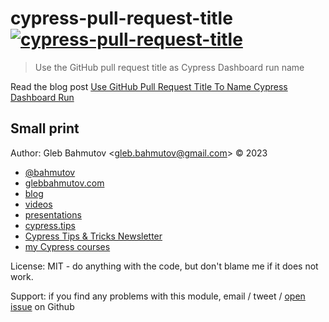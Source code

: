 # cypress-pull-request-title [![cypress-pull-request-title](https://img.shields.io/endpoint?url=https://cloud.cypress.io/badge/count/w5jvpy&style=flat&logo=cypress)](https://cloud.cypress.io/projects/w5jvpy/runs)

> Use the GitHub pull request title as Cypress Dashboard run name

Read the blog post [Use GitHub Pull Request Title To Name Cypress Dashboard Run](https://glebbahmutov.com/blog/pull-request-title/)

## Small print

Author: Gleb Bahmutov &lt;gleb.bahmutov@gmail.com&gt; &copy; 2023

- [@bahmutov](https://twitter.com/bahmutov)
- [glebbahmutov.com](https://glebbahmutov.com)
- [blog](https://glebbahmutov.com/blog)
- [videos](https://www.youtube.com/glebbahmutov)
- [presentations](https://slides.com/bahmutov)
- [cypress.tips](https://cypress.tips)
- [Cypress Tips & Tricks Newsletter](https://cypresstips.substack.com/)
- [my Cypress courses](https://cypress.tips/courses)

License: MIT - do anything with the code, but don't blame me if it does not work.

Support: if you find any problems with this module, email / tweet /
[open issue](https://github.com/bahmutov/cypress-pull-request-title/issues) on Github

